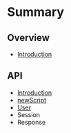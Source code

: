 # Summary

## Overview

* [Introduction](README.md)

## API

* [Introduction](api/introduction.md)
* [newScript](api/newscript.md)
* [User](api/user.md)
* Session
* Response

